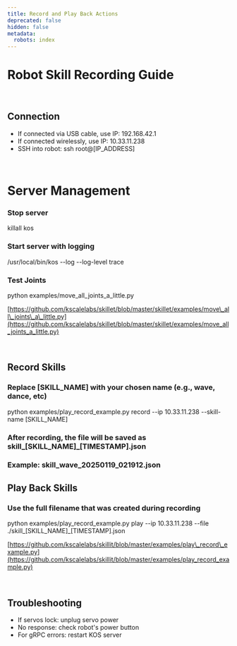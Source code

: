 ```yaml
---
title: Record and Play Back Actions
deprecated: false
hidden: false
metadata:
  robots: index
---
```

# Robot Skill Recording Guide

<br />

## Connection

* If connected via USB cable, use IP: 192.168.42.1
* If connected wirelessly, use IP: 10.33.11.238
* SSH into robot: ssh root@\[IP\_ADDRESS]

<br />

# Server Management

### Stop server

killall kos

### Start server with logging

/usr/local/bin/kos --log --log-level trace

### Test Joints

python examples/move\_all\_joints\_a\_little.py

[https://github.com/kscalelabs/skillet/blob/master/skillet/examples/move\_all\_joints\_a\_little.py](https://github.com/kscalelabs/skillet/blob/master/skillet/examples/move_all_joints_a_little.py)

<br />

## Record Skills

### Replace \[SKILL\_NAME] with your chosen name (e.g., wave, dance, etc)

python examples/play\_record\_example.py record --ip 10.33.11.238 --skill-name \[SKILL\_NAME]

### After recording, the file will be saved as skill\_\[SKILL\_NAME]\_\[TIMESTAMP].json

### Example: skill\_wave\_20250119\_021912.json

## Play Back Skills

### Use the full filename that was created during recording

python examples/play\_record\_example.py play --ip 10.33.11.238 --file ./skill\_\[SKILL\_NAME]\_\[TIMESTAMP].json

[https://github.com/kscalelabs/skillit/blob/master/examples/play\_record\_example.py](https://github.com/kscalelabs/skillit/blob/master/examples/play_record_example.py)

<br />

## Troubleshooting

* If servos lock: unplug servo power
* No response: check robot's power button
* For gRPC errors: restart KOS server
